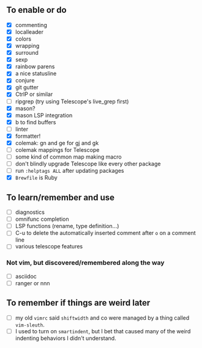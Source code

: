 ## To enable or do

- [x] commenting
- [x] localleader
- [x] colors
- [x] wrapping
- [x] surround
- [x] sexp
- [x] rainbow parens
- [x] a nice statusline
- [x] conjure
- [x] git gutter
- [x] CtrlP or similar
- [ ] ripgrep (try using Telescope's live_grep first)
- [x] mason?
- [x] mason LSP integration
- [x] <Leader>b to find buffers
- [ ] linter
- [x] formatter!
- [x] colemak: gn and ge for gj and gk
- [ ] colemak mappings for Telescope
- [ ] some kind of common map making macro
- [ ] don't blindly upgrade Telescope like every other package
- [ ] run `:helptags ALL` after updating packages
- [x] `Brewfile` is Ruby

## To learn/remember and use

- [ ] diagnostics
- [ ] omnifunc completion <C-x><C-o>
- [ ] LSP functions (rename, type definition...)
- [ ] C-u to delete the automatically inserted comment after `o` on a comment line
- [ ] various telescope features

### Not vim, but discovered/remembered along the way

- [ ] asciidoc
- [ ] ranger or nnn

## To remember if things are weird later

- [ ] my old `vimrc` said `shiftwidth` and co were managed by a thing called `vim-sleuth`.
- [ ] I used to turn on `smartindent`, but I bet that caused many of the weird indenting behaviors I didn't understand.
